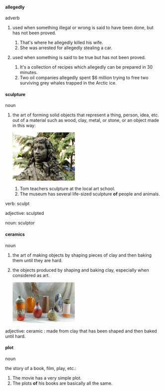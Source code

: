 #### allegedly
adverb

1. used when something illegal or wrong is said to have been done, but has not been proved.
   
   1. That's where he allegedly killed his wife.
   2. She was arrested for allegedly stealing a car.

2. used when something is said to be true but has not been proved.
   
   1. It's a collection of recipes which allegedly can be prepared in 30 minutes.
   2. Two oil companies allegedly spent $6 million trying to free two surviving grey whales trapped in the Arctic ice.


#### sculpture
noun

1. the art of forming solid objects that represent a thing, person, idea, etc. out of a material such as wood, clay, metal, or stone, or an object made in this way:
   
   ![](./sculpt_noun_002_32575.jpg)

   1. Tom teachers sculpture at the local art school.
   2. The museum has several life-sized sculpture **of** people and animals.

verb: sculpt

adjective: sculpted

noun: sculptor

#### ceramics
noun

1. the art of making objects by shaping pieces of clay and then baking them until they are hard.
   

2. the objects produced by shaping and baking clay, especially when considered as art.
      
   ![](./cerami_noun_004_0707.jpg)

adjective: ceramic : made from clay that has been shaped and then baked until hard.

#### plot
noun

the story of a book, film, play, etc.:

1. The movie has a very simple plot.
2. The plots **of** his books are basically all the same.


